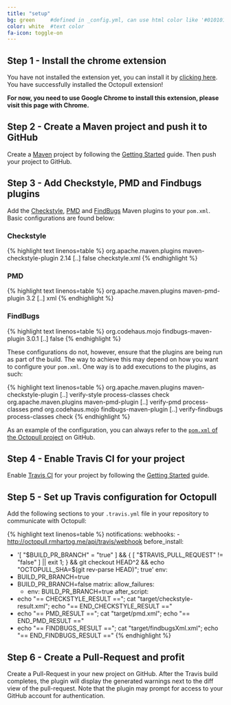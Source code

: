```yaml
---
title: "setup"
bg: green     #defined in _config.yml, can use html color like '#010101'
color: white  #text color
fa-icon: toggle-on
---
```


## Step 1 - Install the chrome extension

<p class="show-chrome">
	<span class="show-octopull-not-installed">
		You have not installed the extension yet, you can install it by <a href="#" class="btn" onclick="if(chrome) chrome.webstore.install();"><i class="fa fa-download"></i> clicking here</a>.
	</span>
	<span class="show-octopull-installed">
		You have successfully installed the Octopull extension!
	</span>
</p>

<p class="show-not-chrome">
	<b>For now, you need to use Google Chrome to install this extension, please visit this page with Chrome.</b>
</p>

## Step 2 - Create a Maven project and push it to GitHub

Create a [Maven](https://maven.apache.org/) project by following the [Getting Started](https://maven.apache.org/guides/getting-started/index.html) guide. Then push your project to GitHub.

## Step 3 - Add Checkstyle, PMD and Findbugs plugins

Add the [Checkstyle](https://maven.apache.org/plugins/maven-checkstyle-plugin/), [PMD](http://maven.apache.org/plugins/maven-pmd-plugin/) and [FindBugs](https://gleclaire.github.io/findbugs-maven-plugin/index.html) Maven plugins to your `pom.xml`. Basic configurations are found below:

### Checkstyle

{% highlight text linenos=table %}
<plugin>
 <groupId>org.apache.maven.plugins</groupId>
 <artifactId>maven-checkstyle-plugin</artifactId>
 <version>2.14</version>
 [..]
 <configuration>
   <failOnViolation>false</failOnViolation>
   <configLocation>checkstyle.xml</configLocation>
 </configuration>
</plugin>
{% endhighlight %}

### PMD

{% highlight text linenos=table %}
<plugin>
 <groupId>org.apache.maven.plugins</groupId>
 <artifactId>maven-pmd-plugin</artifactId>
 <version>3.2</version>
 [..]
 <configuration>
   <format>xml</format>
 </configuration>
</plugin>
{% endhighlight %}

### FindBugs

{% highlight text linenos=table %}
<plugin>
 <groupId>org.codehaus.mojo</groupId>
 <artifactId>findbugs-maven-plugin</artifactId>
 <version>3.0.1</version>
 [..]
 <configuration>
   <failOnError>false</failOnError>
 </configuration>
</plugin>
{% endhighlight %}

These configurations do not, however, ensure that the plugins are being run as part of the build. The way to achieve this may depend on how you want to configure your `pom.xml`. One way is to add executions to the plugins, as such:

{% highlight text linenos=table %}
<plugin>
 <groupId>org.apache.maven.plugins</groupId>
 <artifactId>maven-checkstyle-plugin</artifactId>
 [..]
 <executions>
  <execution>
   <id>verify-style</id>
   <phase>process-classes</phase>
   <goals>
    <goal>check</goal>
   </goals>
  </execution>
 </executions>
</plugin>
<plugin>
 <groupId>org.apache.maven.plugins</groupId>
 <artifactId>maven-pmd-plugin</artifactId>
 [..]
 <executions>
  <execution>
   <id>verify-pmd</id>
   <phase>process-classes</phase>
   <goals>
    <goal>pmd</goal>
   </goals>
  </execution>
 </executions>
</plugin>
<plugin>
 <groupId>org.codehaus.mojo</groupId>
 <artifactId>findbugs-maven-plugin</artifactId>
  [..]
  <executions>
  <execution>
   <id>verify-findbugs</id>
   <phase>process-classes</phase>
   <goals>
    <goal>check</goal>
   </goals>
  </execution>
 </executions>
</plugin>
{% endhighlight %}

As an example of the configuration, you can always refer to the [`pom.xml` of the Octopull project](https://github.com/rmhartog/octopull/blob/master/pom.xml) on GitHub.

## Step 4 - Enable Travis CI for your project

Enable [Travis CI](https://travis-ci.com/) for your project by following the [Getting Started](http://docs.travis-ci.com/user/getting-started/) guide.

## Step 5 - Set up Travis configuration for Octopull

Add the following sections to your `.travis.yml` file in your repository to communicate with Octopull:

{% highlight text linenos=table %}
notifications:
  webhooks:
    - http://octopull.rmhartog.me/api/travis/webhook
before_install:
  - '[ "$BUILD_PR_BRANCH" = "true" ] && { [ "$TRAVIS_PULL_REQUEST" != "false" ] || exit 1; } && git checkout HEAD^2 && echo "OCTOPULL_SHA=$(git rev-parse HEAD)"; true'
env:
  - BUILD_PR_BRANCH=true
  - BUILD_PR_BRANCH=false
matrix:
  allow_failures:
    - env: BUILD_PR_BRANCH=true
after_script:
  - echo "== CHECKSTYLE_RESULT =="; cat "target/checkstyle-result.xml"; echo "== END_CHECKSTYLE_RESULT =="
  - echo "== PMD_RESULT =="; cat "target/pmd.xml"; echo "== END_PMD_RESULT =="
  - echo "== FINDBUGS_RESULT =="; cat "target/findbugsXml.xml"; echo "== END_FINDBUGS_RESULT =="
{% endhighlight %}

## Step 6 - Create a Pull-Request and profit

Create a Pull-Request in your new project on GitHub. After the Travis build completes, the plugin will display the generated warnings next to the diff view of the pull-request. Note that the plugin may prompt for access to your GitHub account for authentication.